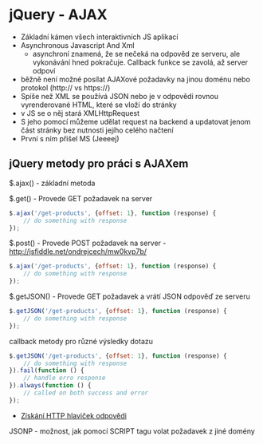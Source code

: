 # jQuery - AJAX
* Základní kámen všech interaktivních JS aplikací
* Asynchronous Javascript And Xml
	* asynchroní znamená, že se nečeká na odpověd ze serveru, ale vykonávání hned pokračuje. Callback funkce se zavolá, až server odpoví
* běžně není možné posílat AJAXové požadavky na jinou doménu nebo protokol (http:// vs https://)
* Spíše než XML se používá JSON nebo je v odpovědi rovnou vyrenderované HTML, které se vloží do stránky
* v JS se o něj stará XMLHttpRequest
* S jeho pomocí můžeme udělat request na backend a updatovat jenom část stránky bez nutnosti jejího celého načtení
* První s ním přišel MS (Jeeeej)

## jQuery metody pro práci s AJAXem

$.ajax() - základní metoda


$.get() - Provede GET požadavek na server
```js
$.ajax('/get-products', {offset: 1}, function (response) {
	// do something with response
});
```

$.post() - Provede POST požadavek na server - http://jsfiddle.net/ondrejcech/mw0kvp7b/
```js
$.ajax('/get-products', {offset: 1}, function (response) {
	// do something with response
});
```

$.getJSON() - Provede GET požadavek a vrátí JSON odpověď ze serveru
```js
$.getJSON('/get-products', {offset: 1}, function (response) {
	// do something with response
});
```

callback metody pro různé výsledky dotazu
```js
$.getJSON('/get-products', {offset: 1}, function (response) {
	// do something with response
}).fail(function () {
	// handle erro response
}).always(function () {
	// called on both success and error
});
```

* [Získání HTTP hlaviček odpovědi](http://jsfiddle.net/ondrejcech/b409znaj/)

JSONP - možnost, jak pomocí SCRIPT tagu volat požadavek z jiné domény